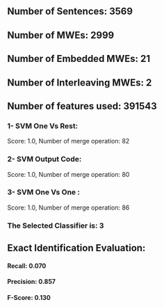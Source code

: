 ## Number of Sentences: 3569
## Number of MWEs: 2999

## Number of Embedded MWEs: 21

## Number of Interleaving MWEs: 2
## Number of features used: 391543

### 1- SVM One Vs Rest: 
Score: 1.0, Number of merge operation: 82
### 2- SVM Output Code: 
Score: 1.0, Number of merge operation: 80
### 3- SVM One Vs One : 
Score: 1.0, Number of merge operation: 86
### The Selected Classifier is: 3
## Exact Identification Evaluation: 
#### Recall: 0.070
#### Precision: 0.857
#### F-Score: 0.130
